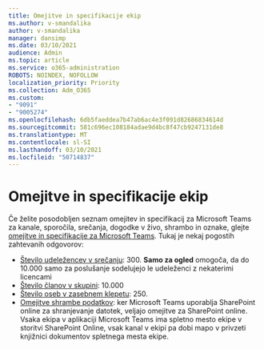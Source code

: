 ```yaml
---
title: Omejitve in specifikacije ekip
ms.author: v-smandalika
author: v-smandalika
manager: dansimp
ms.date: 03/10/2021
audience: Admin
ms.topic: article
ms.service: o365-administration
ROBOTS: NOINDEX, NOFOLLOW
localization_priority: Priority
ms.collection: Adm_O365
ms.custom:
- "9091"
- "9005274"
ms.openlocfilehash: 6db5faeddea7b47ab6ac4e3f091d82686834614d
ms.sourcegitcommit: 581c696ec108184adae9d4bc8f47cb9247131de8
ms.translationtype: MT
ms.contentlocale: sl-SI
ms.lasthandoff: 03/10/2021
ms.locfileid: "50714837"
---
```

# <a name="teams-limits-and-specifications"></a>Omejitve in specifikacije ekip

Če želite posodobljen seznam omejitev in specifikacij za Microsoft Teams za kanale, sporočila, srečanja, dogodke v živo, shrambo in oznake, glejte [omejitve in specifikacije za Microsoft Teams](https://docs.microsoft.com/microsoftteams/limits-specifications-teams). Tukaj je nekaj pogostih zahtevanih odgovorov:

- [Število udeležencev v srečanju](https://docs.microsoft.com/microsoftteams/limits-specifications-teams#meetings-and-calls): 300. **Samo za ogled** omogoča, da do 10.000 samo za poslušanje sodelujejo le udeleženci z nekaterimi licencami
- [Število članov v skupini](https://docs.microsoft.com/microsoftteams/limits-specifications-teams#teams-and-channels): 10.000
- [Število oseb v zasebnem klepetu](https://docs.microsoft.com/microsoftteams/limits-specifications-teams#chat): 250. 
- [Omejitve shrambe podatkov](https://docs.microsoft.com/microsoftteams/limits-specifications-teams#storage): ker Microsoft Teams uporablja SharePoint online za shranjevanje datotek, veljajo omejitve za SharePoint online. Vsaka ekipa v aplikaciji Microsoft Teams ima spletno mesto ekipe v storitvi SharePoint Online, vsak kanal v ekipi pa dobi mapo v privzeti knjižnici dokumentov spletnega mesta ekipe.

